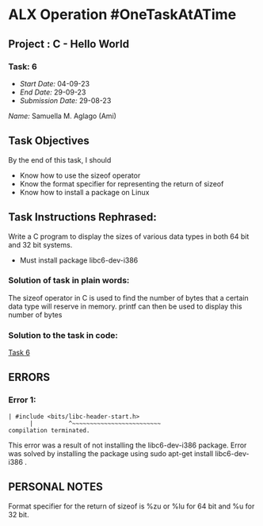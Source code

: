 # ALX Operation #OneTaskAtATime 
## Project : C - Hello World
### Task: 6
- *Start Date:* 04-09-23
- *End Date:* 29-09-23
- *Submission Date:* 29-08-23

*Name:* Samuella M. Aglago (Ami)

## Task Objectives
By the end of this task, I should
- Know how to use the sizeof operator
- Know the format specifier for representing the return of sizeof
- Know how to install a package on Linux

## Task Instructions Rephrased: 
Write a C program to display the sizes of various data types in both 64 bit and 32 bit systems. 
- Must install package libc6-dev-i386

### Solution of task in plain words:
The sizeof operator in C is used to find the number of bytes that a certain data type will reserve in memory.
printf can then be used to display this number of bytes

### Solution to the task in code:
[Task 6](./6-size.c)



## ERRORS
### Error 1:
```
| #include <bits/libc-header-start.h>
      |          ^~~~~~~~~~~~~~~~~~~~~~~~~~
compilation terminated.
```
This error was a result of not installing the libc6-dev-i386 package.
Error was solved by installing the package using sudo apt-get install libc6-dev-i386 .


## PERSONAL NOTES
Format specifier for the return of sizeof is %zu or %lu for 64 bit and %u for 32 bit.

